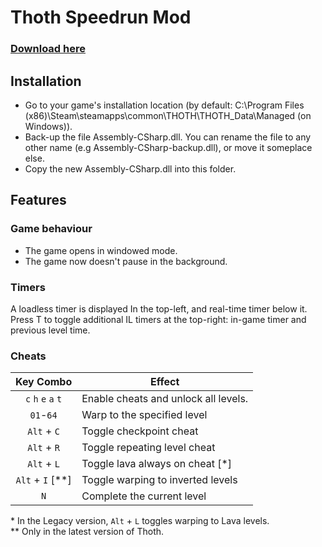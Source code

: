 # Thoth Speedrun Mod

### [Download here](https://github.com/rmadlal/thoth-mod/releases)

## Installation

- Go to your game's installation location (by default: C:\Program Files (x86)\Steam\steamapps\common\THOTH\THOTH_Data\Managed (on Windows)).
- Back-up the file Assembly-CSharp.dll. You can rename the file to any other name (e.g Assembly-CSharp-backup.dll), or move it someplace else.
- Copy the new Assembly-CSharp.dll into this folder.

## Features

### Game behaviour

- The game opens in windowed mode.
- The game now doesn't pause in the background.

### Timers

A loadless timer is displayed In the top-left, and real-time timer below it.  
Press T to toggle additional IL timers at the top-right: in-game timer and previous level time.

### Cheats

| Key Combo | Effect |
| :---: | --- |
| `c` `h` `e` `a` `t` | Enable cheats and unlock all levels. |
| `01`-`64` | Warp to the specified level
| `Alt` + `C` | Toggle checkpoint cheat |
| `Alt` + `R` | Toggle repeating level cheat |
| `Alt` + `L` | Toggle lava always on cheat [*] |
| `Alt` + `I` [**]| Toggle warping to inverted levels |
| `N` | Complete the current level |

\* In the Legacy version, `Alt` + `L` toggles warping to Lava levels.  
\** Only in the latest version of Thoth.